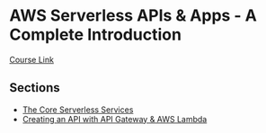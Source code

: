 # AWS Serverless APIs & Apps - A Complete Introduction

[Course Link](https://www.udemy.com/course/aws-serverless-a-complete-introduction/)

## Sections

- [The Core Serverless Services](https://github.com/hungrypc/notes/tree/master/root/aws/intro/start.md)
- [Creating an API with API Gateway & AWS Lambda](https://github.com/hungrypc/notes/tree/master/root/aws/intro/api.md)